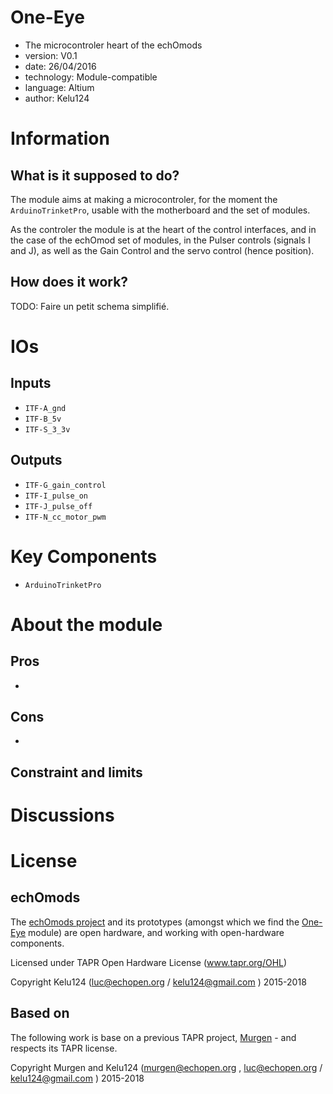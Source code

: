 # One-Eye

* The microcontroler heart of the echOmods
* version: V0.1
* date: 26/04/2016
* technology: Module-compatible
* language: Altium
* author: Kelu124

# Information

## What is it supposed to do?

The module aims at making a microcontroler, for the moment the `ArduinoTrinketPro`, usable with the motherboard and the set of modules.

As the controler the module is at the heart of the control interfaces, and in the case of the echOmod set of modules, in the Pulser controls (signals I and J), as well as the Gain Control and the servo control (hence position).

## How does it work?

TODO: Faire un petit schema simplifié.

# IOs

## Inputs

* `ITF-A_gnd`
* `ITF-B_5v`
* `ITF-S_3_3v`

## Outputs

* `ITF-G_gain_control`
* `ITF-I_pulse_on`
* `ITF-J_pulse_off`
* `ITF-N_cc_motor_pwm`

# Key Components

* `ArduinoTrinketPro`


# About the module

## Pros

* 

## Cons

* 

## Constraint and limits

# Discussions



# License

## echOmods 

The [echOmods project](https://github.com/kelu124/echomods) and its prototypes (amongst which we find the [One-Eye](/oneye/) module) are open hardware, and working with open-hardware components.

Licensed under TAPR Open Hardware License (www.tapr.org/OHL)

Copyright Kelu124 (luc@echopen.org / kelu124@gmail.com ) 2015-2018

## Based on 

The following work is base on a previous TAPR project, [Murgen](https://github.com/kelu124/murgen-dev-kit) - and respects its TAPR license.

Copyright Murgen and Kelu124 (murgen@echopen.org , luc@echopen.org / kelu124@gmail.com ) 2015-2018
